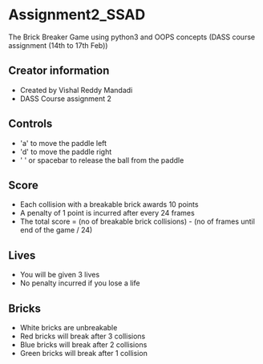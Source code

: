 # Assignment2_SSAD
The Brick Breaker Game using python3 and OOPS concepts (DASS course assignment (14th to 17th Feb))
## Creator information
- Created by Vishal Reddy Mandadi 
- DASS Course assignment 2
## Controls
- 'a' to move the paddle left
- 'd' to move the paddle right
- ' ' or spacebar to release the ball from the paddle
## Score
- Each collision with a breakable brick awards 10 points
- A penalty of 1 point is incurred after every 24 frames
- The total score = (no of breakable brick collisions) - (no of frames until end of the game / 24) 

## Lives
- You will be given 3 lives
- No penalty incurred if you lose a life

## Bricks
- White bricks are unbreakable
- Red bricks will break after 3 collisions
- Blue bricks will break after 2 collisions
- Green bricks will break after 1 collision